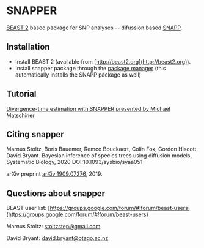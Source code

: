 # SNAPPER

[BEAST 2](http://beast2.org) based package for SNP analyses -- difussion based [SNAPP](https://github.com/BEAST2-Dev/SNAPP).

## Installation

* Install BEAST 2 (available from [http://beast2.org](http://beast2.org)).
* Install snapper package through the [package manager](http://www.beast2.org/managing-packages/) (this automatically installs the SNAPP package as well)

## Tutorial
[Divergence-time estimation with SNAPPER presented by Michael Matschiner](https://github.com/ForBioPhylogenomics/tutorials/tree/main/divergence_time_estimation_with_snp_data)

## Citing snapper

Marnus Stoltz, Boris Bauemer, Remco Bouckaert, Colin Fox, Gordon Hiscott, David Bryant.
Bayesian inference of species trees using diffusion models, Systematic Biology, 2020 DOI:10.1093/sysbio/syaa051

arXiv preprint [arXiv:1909.07276](https://arxiv.org/abs/1909.07276), 2019.


## Questions about snapper

BEAST user list: [https://groups.google.com/forum/#!forum/beast-users](https://groups.google.com/forum/#!forum/beast-users)

Marnus Stoltz: [stoltzstep@gmail.com](stoltzstep@gmail.com)

David Bryant: [david.bryant@otago.ac.nz](david.bryant@otago.ac.nz)
